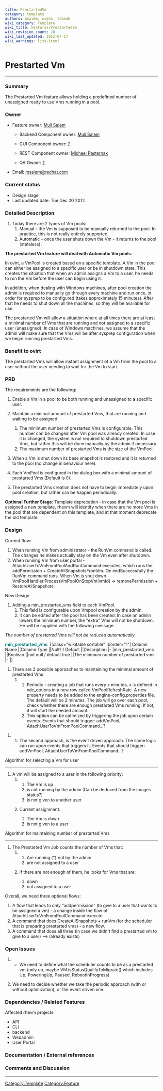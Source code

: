 ```yaml
---
title: PrestartedVm
category: template
authors: msalem, ovedo, tdosek
wiki_category: Template
wiki_title: Features/PrestartedVm
wiki_revision_count: 20
wiki_last_updated: 2012-04-17
wiki_warnings: list-item?
---
```


# Prestarted Vm

------------------------------------------------------------------------

### Summary

The Prestarted Vm feature allows holding a predefined number of unassigned ready to use Vms running in a pool.

### Owner

*   Feature owner: [ Muli Salem](User:msalem)

    * Backend Component owner: [ Muli Salem](User:msalem)

    * GUI Component owner: [ ?](User:?)

    * REST Component owner: [ Michael Pasternak](User:mpasternak)

    * QA Owner: [ ?](User:?)

*   Email: msalem@redhat.com

### Current status

*   Design stage
*   Last updated date: Tue Dec 20 2011:

### Detailed Description

1.  Today there are 2 types of Vm pools:
    1.  Manual - the Vm is supposed to be manually returned to the pool. In practice, this is not really entirely supported.
    2.  Automatic - once the user shuts down the Vm - it returns to the pool (stateless).

**The prestarted Vm feature will deal with Automatic Vm pools.**

In ovirt, a VmPool is created based on a specific template. A Vm in the pool can either be assigned to a specific user or be in shutdown state. This creates the situation that when an admin assigns a Vm to a user, he needs to run the Vm before the user can begin using it.

In addition, when dealing with Windows machines, after pool creation the admin is required to manually go through every machine and run once, in order for sysprep to be configured (takes approximately 15 minutes). After that he needs to shut down all the machines, so they will be available for use.

The prestarted Vm will allow a situation where at all times there are at least a minimal number of Vms that are running and not assigned to a specific user (unassigned). In case of Windows machines, we assume that the admin will make sure that the Vms will be after sysprep configuration when we begin running prestarted Vms.

### Benefit to ovirt

The prestarted Vms will allow instant assignment of a Vm from the pool to a user without the user needing to wait for the Vm to start.

### PRD

The requirements are the following:

1.  Enable a Vm in a pool to be both running and unassigned to a specific user.
2.  Maintain a minimal amount of prestarted Vms, that are running and waiting to be assigned.
    1.  The minimum number of prestarted Vms is configurable. This number can be changed after Vm pool was already created. In case it is changed, the system is not required to shutdown prestarted Vms, but rather this will be done manually by the admin if necessary.
    2.  The maximum number of prestarted Vms is the size of the VmPool.

3.  When a Vm is shut down its base snapshot is restored and it is returned to the pool (no change in behaviour here).
4.  Each VmPool is configured in the dialog box with a minimal amount of prestarted Vms (Default is 0).
5.  The prestarted Vms creation does not have to begin immediately upon pool creation, but rather can be happen periodically.

**Optional Further Stage**: Template deprecation - in case that the Vm pool is assigned a new template, rhevm will identify when there are no more Vms in the pool that are dependent on this template, and at that moment deprecate the old template.

### Design

Current flow:

1.  When running Vm from administrator - the RunVm command is called. The changes he makes actually stay on the Vm even after shutdown.
2.  When running Vm from user portal - AttachUserToVmFromPoolAndRunCommand executes, which runs the addPermission + CreateAllSnapshotsFromVm. On endSuccessfully the RunVm command runs. When Vm is shut down - VmPoolHandler.ProcessVmPoolOnStopVm(vmId) -> removePermission + RestoreAllSnapshots.

New Design:

1.  Adding a min_prestarted_vms field to each VmPool.
    1.  This field is configurable upon Vmpool creation by the admin.
    2.  It can be edited after the pool has been created. In case an admin lowers the minimum number, the "extra" Vms will not be shutdown. He will be supplied with the following message:

*The number of prestarted Vms will not be reduced automatically.*

<span style="color:Teal">**min_prestarted_vms**</span>:
{|class="wikitable sortable" !border="1"| Column Name ||Column Type ||Null? / Default ||Description |- |min_prestarted_vms ||Boolean ||not null / default true ||The minimum number of prestarted vms |- |}

1.  There are 2 possible approaches to maintaining the minimal amount of prestarted Vms:
    1.  1.  Periodic - creating a job that runs every x minutes. x is defined in vdc_options in a new row called VmPoolRefreshRate. A new property needs to be added to the engine-config.properties file. The default will be 2 minutes. The job will go over each pool, check whether there are enough prestarted Vms running. If not, it will start the needed amount.
        2.  This option can be optimized by triggering the job upon certain events. Events that should trigger: addVmPool, AttachUserToVmFromPoolCommand...?

<!-- -->

1.  1.  The second approach, is the event driven approach. The same logic can run upon events that triggers it. Events that should trigger: addVmPool, AttachUserToVmFromPoolCommand...?

Algorithm for selecting a Vm for user

------------------------------------------------------------------------

1.  A vm will be assigned to a user in the following priority:
    1.  1.  The Vm is up
        2.  is not running by the admin (Can be deduced from the images status?)
        3.  is not given to another user

    2.  Current assignment:
        1.  The Vm is down
        2.  is not given to a user

Algorithm for maintaining number of prestarted Vms

------------------------------------------------------------------------

1.  The Prestarted Vm Job counts the number of Vms that:
    1.  1.  Are running (\*) not by the admin
        2.  are not assigned to a user

    2.  If there are not enough of them, he looks for Vms that are:
        1.  down
        2.  not assigned to a user

Overall, we need three optional flows:

1.  A flow that leads to only "addpermission" (to give to a user that wants to be assigned a vm) - a change inside the flow of AttachUserToVmFromPoolCommand.execute
2.  A command that does CreateAllSnapshots + runVm (for the scheduler that is preparing prestarted vms) - a new flow.
3.  A command that does all three (in case we didn't find a prestarted vm to give to a user) --> (already exists)

### Open Issues

1.  -   We need to define what the scheduler counts to be as a prestarted vm (only up, maybe VM.isStatusQualifyToMigrate() which includes Up, PoweringUp, Paused, RebootInProgress)

2.  We need to decide whether we take the periodic approach (with or without optimization), or the event driven one.

### Dependencies / Related Features

Affected rhevm projects:

*   API
*   CLI
*   backend
*   Webadmin
*   User Portal

### Documentation / External references

### Comments and Discussion

------------------------------------------------------------------------

<Category:Template> <Category:Feature>
